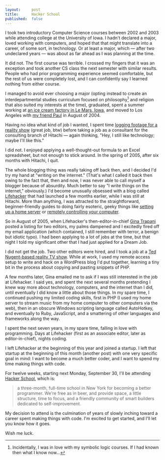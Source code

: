 ```yaml
---
layout:     post
title:      Hacker School
published:  false
---
```


I took two introductory Computer Science courses between 2002 and 2003 while attending college at the University of Iowa. I hadn't declared a major, loved working with computers, and hoped that that might translate into a career, of some sort, in technology. Or at least a major, which — after two undeclared years — was about as far ahead as I was planning at the time.

It did not. The first course was terrible. I crossed my fingers that it was an exception and took another CS class the next semester with similar results. People who had prior programming experience seemed comfortable, but the rest of us were completely lost, and I can confidently say I learned nothing from either course.

I managed to avoid ever choosing a major (opting instead to create an interdepartmental studies curriculum focused on philosophy[^symbolic] and religion that also suited my interests at the time), graduated, spent a summer working at [an ice cream factory in Le Mars, Iowa](http://www.bluebunny.com/), and moved to Los Angeles with [my friend Paul](https://twitter.com/paulrust) in August of 2004. 

Having no idea what kind of job I wanted, I spent time [logging footage for a reality show](http://en.wikipedia.org/wiki/The_Real_Gilligan's_Island) (great job, btw) before taking a job as a consultant for the consulting branch of Hitachi — again thinking, "Hey, I still like technology; maybe I'll like this."

I did not. I enjoyed applying a well-thought-out formula to an Excel spreadsheet, but not enough to stick around. In the spring of 2005, after six months with Hitachi, I quit. 

The whole blogging thing was really taking off back then, and I decided I'd try my hand at "writing on the internet." (That's what I called it back then owing to the fact that, then and now, I was never able to call myself a blogger because of absurdity. Much better to say "I write things on the internet," obviously.) I'd become unusually obsessed with a blog called [Lifehacker](http://lifehacker.com) that had launched a few months earlier, while I was still at Hitachi. More than anything, I was attracted to the straightforward, beginner-friendly guides to doing fairly esoteric, geeky things like [setting up a home server](http://lifehacker.com/124212/geek-to-live--how-to-set-up-a-personal-home-web-server) or [remotely controlling your computer](http://lifehacker.com/125607/geek-to-live--how-to-control-your-home-computer-from-anywhere). 

So in August of 2005, when Lifehacker's then-editor-in-chief [Gina Trapani](https://twitter.com/ginatrapani) posted a listing for two editors, my palms dampened and I excitedly fired off my email application (which contained, I still remember with terror, a benign but idiotic typo). I had been applying to a lot of jobs at the time, but that night I told my significant other that I had just applied for a Dream Job.

I did not get the job. Two other editors were hired, and I took a job at a [Ted Nugent-based reality TV show](http://www.thesportsmanchannel.com/programming/descriptions/description.php?ID=579). While at work, I used my remote access setup to write and hack on a WordPress blog I'd put together, learning a tiny bit in the process about copying and pasting snippets of PHP.

A few months later, Gina emailed me to ask if I was still interested in the job at Lifehacker. I said yes, and spent the next several months pretending I knew way more about technology, computers, and the internet than I did, until eventually I did know a little about those things. In my spare time, I continued pushing my limited coding skills, first in PHP (I used my home server to stream music from my home computer to other computers via the web), then in an obscure Windows scripting language called AutoHotkey, and eventually to Ruby, JavaScript, and a smattering of other languages and frameworks along the way.

I spent the next seven years, in my spare time, falling in love with programming. Days at Lifehacker (first as an associate editor, later as editor-in-chief), nights coding.

I left Lifehacker at the beginning of this year and joined a startup. I left that startup at the beginning of this month (another post) with one very specific goal in mind: I want to become a much better coder, and I want to spend my time making things with code.

For twelve weeks, starting next Monday, September 30, I'll be attending [Hacker School](https://www.hackerschool.com/), which is:

> a three-month, full-time school in New York for becoming a better programmer. We're free as in beer, and provide space, a little structure, time to focus, and a friendly community of smart builders dedicated to self-improvement.

My decision to attend is the culmination of years of slowly inching toward a career spent making things with code. I'm excited to get started, and I'll let you know how it goes.

Wish me luck.

[^symbolic]: Incidentally, I was in love with my symbolic logic courses. If I had known then what I know now...
